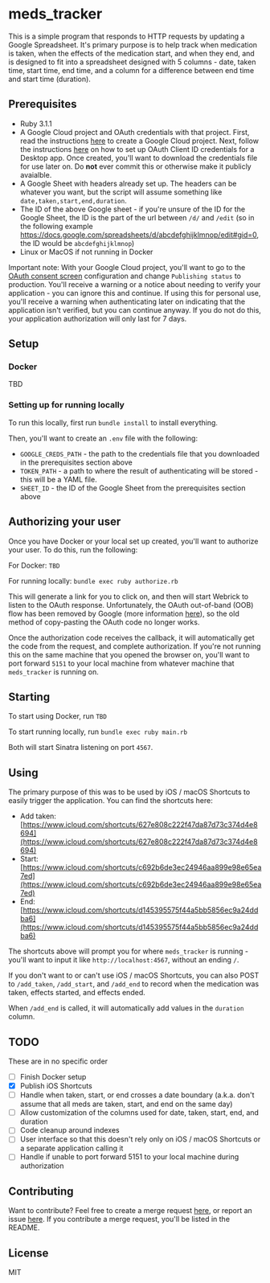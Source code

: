 # meds_tracker

This is a simple program that responds to HTTP requests by updating a Google Spreadsheet. It's primary purpose is to help track when medication is taken, when the effects of the medication start, and when they end, and is designed to fit into a spreadsheet designed with 5 columns - date, taken time, start time, end time, and a column for a difference between end time and start time (duration).

## Prerequisites

- Ruby 3.1.1
- A Google Cloud project and OAuth credentials with that project. First, read the instructions [here](https://developers.google.com/workspace/guides/create-project) to create a Google Cloud project. Next, follow the instructions [here](https://developers.google.com/workspace/guides/create-credentials#desktop-app) on how to set up OAuth Client ID credentials for a Desktop app. Once created, you'll want to download the credentials file for use later on. Do **not** ever commit this or otherwise make it publicly avaialble.
- A Google Sheet with headers already set up. The headers can be whatever you want, but the script will assume something like `date,taken,start,end,duration`.
- The ID of the above Google sheet - if you're unsure of the ID for the Google Sheet, the ID is the part of the url between `/d/` and `/edit` (so in the following example https://docs.google.com/spreadsheets/d/abcdefghijklmnop/edit#gid=0, the ID would be `abcdefghijklmnop`)
- Linux or MacOS if not running in Docker

Important note: With your Google Cloud project, you'll want to go to the [OAuth consent screen](https://console.cloud.google.com/apis/credentials/consent) configuration and change `Publishing status` to production. You'll receive a warning or a notice about needing to verify your application - you can ignore this and continue. If using this for personal use, you'll receive a warning when authenticating later on indicating that the application isn't verified, but you can continue anyway. If you do not do this, your application authorization will only last for 7 days.

## Setup

### Docker

TBD

### Setting up for running locally

To run this locally, first run `bundle install` to install everything.

Then, you'll want to create an `.env` file with the following:

- `GOOGLE_CREDS_PATH` - the path to the credentials file that you downloaded in the prerequisites section above
- `TOKEN_PATH` - a path to where the result of authenticating will be stored - this will be a YAML file.
- `SHEET_ID` - the ID of the Google Sheet from the prerequisites section above

## Authorizing your user

Once you have Docker or your local set up created, you'll want to authorize your user. To do this, run the following:

For Docker: `TBD`

For running locally: `bundle exec ruby authorize.rb`

This will generate a link for you to click on, and then will start Webrick to listen to the OAuth response. Unfortunately, the OAuth out-of-band (OOB) flow has been removed by Google (more information [here](https://developers.googleblog.com/2022/02/making-oauth-flows-safer.html#disallowed-oob)), so the old method of copy-pasting the OAuth code no longer works.

Once the authorization code receives the callback, it will automatically get the code from the request, and complete authorization. If you're not running this on the same machine that you opened the browser on, you'll want to port forward `5151` to your local machine from whatever machine that `meds_tracker` is running on.

## Starting

To start using Docker, run `TBD`

To start running locally, run `bundle exec ruby main.rb`

Both will start Sinatra listening on port `4567`.

## Using

The primary purpose of this was to be used by iOS / macOS Shortcuts to easily trigger the application. You can find the shortcuts here:

- Add taken: [https://www.icloud.com/shortcuts/627e808c222f47da87d73c374d4e8694](https://www.icloud.com/shortcuts/627e808c222f47da87d73c374d4e8694)
- Start: [https://www.icloud.com/shortcuts/c692b6de3ec24946aa899e98e65ea7ed](https://www.icloud.com/shortcuts/c692b6de3ec24946aa899e98e65ea7ed)
- End: [https://www.icloud.com/shortcuts/d145395575f44a5bb5856ec9a24ddba6](https://www.icloud.com/shortcuts/d145395575f44a5bb5856ec9a24ddba6)

The shortcuts above will prompt you for where `meds_tracker` is running - you'll want to input it like `http://localhost:4567`, without an ending `/`.

If you don't want to or can't use iOS / macOS Shortcuts, you can also POST to `/add_taken`, `/add_start`, and `/add_end` to record when the medication was taken, effects started, and effects ended.

When `/add_end` is called, it will automatically add values in the `duration` column.


## TODO

These are in no specific order

- [ ] Finish Docker setup
- [x] Publish iOS Shortcuts
- [ ] Handle when taken, start, or end crosses a date boundary (a.k.a. don't assume that all meds are taken, start, and end on the same day)
- [ ] Allow customization of the columns used for date, taken, start, end, and duration
- [ ] Code cleanup around indexes
- [ ] User interface so that this doesn't rely only on iOS / macOS Shortcuts or a separate application calling it
- [ ] Handle if unable to port forward 5151 to your local machine during authorization

## Contributing

Want to contribute? Feel free to create a merge request [here](https://gitlab.com/wjr1985/meds_tracker/-/merge_requests), or report an issue [here](https://gitlab.com/wjr1985/meds_tracker/-/issues). If you contribute a merge request, you'll be listed in the README.

## License

MIT